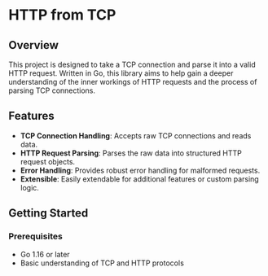 # HTTP from TCP

## Overview

This project is designed to take a TCP connection and parse it into a valid HTTP request. Written in Go, this library aims to help gain a deeper understanding of the inner workings of HTTP requests and the process of parsing TCP connections.

## Features

- **TCP Connection Handling**: Accepts raw TCP connections and reads data.
- **HTTP Request Parsing**: Parses the raw data into structured HTTP request objects.
- **Error Handling**: Provides robust error handling for malformed requests.
- **Extensible**: Easily extendable for additional features or custom parsing logic.

## Getting Started

### Prerequisites

- Go 1.16 or later
- Basic understanding of TCP and HTTP protocols

